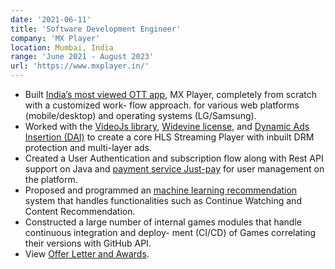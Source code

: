 ```yaml
---
date: '2021-06-11'
title: 'Software Development Engineer'
company: 'MX Player'
location: Mumbai, India
range: 'June 2021 - August 2023'
url: 'https://www.mxplayer.in/'
---
```


- Built [India’s most viewed OTT app](), MX Player, completely from scratch with a customized work- flow approach. for various web platforms (mobile/desktop) and operating systems (LG/Samsung).
- Worked with the [VideoJs library](), [Widevine license](), and [Dynamic Ads Insertion (DAI)]() to create a core HLS Streaming Player with inbuilt DRM protection and multi-layer ads.
- Created a User Authentication and subscription flow along with Rest API support on Java and [payment service Just-pay]() for user management on the platform.
- Proposed and programmed an [machine learning recommendation]() system that handles functionalities such as Continue Watching and Content Recommendation.
- Constructed a large number of internal games modules that handle continuous integration and deploy- ment (CI/CD) of Games correlating their versions with GitHub API.
- View [Offer Letter and Awards](https://drive.google.com/drive/folders/1SXNW1PrWbi2aoBu9DI9TlyFevYQaaT5J?usp=share_link).
